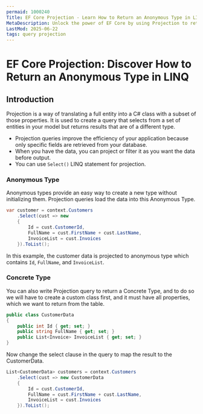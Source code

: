 ```yaml
---
permaid: 1000240
Title: EF Core Projection - Learn How to Return an Anonymous Type in LINQ
MetaDescription: Unlock the power of EF Core by using Projection to return anonymous types. Learn how projection can help you to improve your query performance by returning less data.
LastMod: 2025-06-22
tags: query projection
---
```


# EF Core Projection: Discover How to Return an Anonymous Type in LINQ

## Introduction

Projection is a way of translating a full entity into a C# class with a subset of those properties. It is used to create a query that selects from a set of entities in your model but returns results that are of a different type.

 - Projection queries improve the efficiency of your application because only specific fields are retrieved from your database.
 - When you have the data, you can project or filter it as you want the data before output.
 - You can use `Select()` LINQ statement for projection.

### Anonymous Type

Anonymous types provide an easy way to create a new type without initializing them. Projection queries load the data into this Anonymous Type.


```csharp
var customer = context.Customers
    .Select(cust => new
    {
        Id = cust.CustomerId,
        FullName = cust.FirstName + cust.LastName,
        InvoiceList = cust.Invoices
    }).ToList();
```

In this example, the customer data is projected to anonymous type which contains `Id`, `FullName`, and `InvoiceList`.

### Concrete Type

You can also write Projection query to return a Concrete Type, and to do so we will have to create a custom class first, and it must have all properties, which we want to return from the table.



```csharp
public class CustomerData
{
    public int Id { get; set; }
    public string FullName { get; set; }
    public List<Invoice> InvoiceList { get; set; }
}
```

Now change the select clause in the query to map the result to the CustomerData.


```csharp
List<CustomerData> customers = context.Customers
    .Select(cust => new CustomerData
    {
        Id = cust.CustomerId,
        FullName = cust.FirstName + cust.LastName,
        InvoiceList = cust.Invoices
    }).ToList();
```
